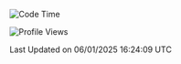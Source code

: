 <!--START_SECTION:waka-->
![Code Time](http://img.shields.io/badge/Code%20Time-2%2C186%20hrs%2012%20mins-blue)

![Profile Views](http://img.shields.io/badge/Profile%20Views-0-blue)


 Last Updated on 06/01/2025 16:24:09 UTC
<!--END_SECTION:waka-->